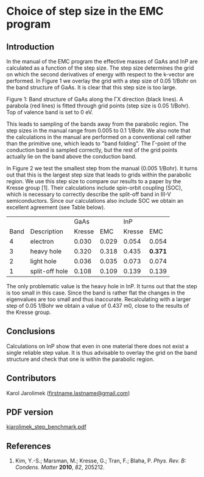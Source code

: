 # Choice of step size in the EMC program

## Introduction
In the manual of the EMC program the effective masses of GaAs and InP are calculated as a function of the step size. The step size determines the grid on which the second derivatives of energy with respect to the k-vector are performed. In Figure 1 we overlay the grid with a step size of 0.05 1/Bohr on the band structure of GaAs. It is clear that this step size is too large.

Figure 1: Band structure of GaAs along the ΓX direction (black lines). A parabola (red lines) is fitted through grid points (step size is 0.05 1/Bohr). Top of valence band is set to 0 eV.

This leads to sampling of the bands away from the parabolic region. The step sizes in the manual range from 0.005 to 0.1 1/Bohr. We also note that the calculations in the manual are performed on a conventional cell rather than the primitive one, which leads to "band folding". The Γ-point of the conduction band is sampled correctly, but the rest of the grid points actually lie on the band above the conduction band.

In Figure 2 we test the smallest step from the manual (0.005 1/Bohr). It turns out that this is the largest step size that leads to grids within the parabolic region. We use this step size to compare our results to a paper by the Kresse group [1]. Their calculations include spin-orbit coupling (SOC), which is necessary to correctly describe the split-off band in III-V semiconductors. Since our calculations also include SOC we obtain an excellent agreement (see Table below).

<table>
  <tr>
    <td colspan="2"></td><td colspan="2">GaAs</td><td colspan="2">InP</td>
  </tr>
  <tr>
    <td>Band</td><td>Description</td><td>Kresse</td><td>EMC</td><td>Kresse</td><td>EMC</td>
  </tr>
  <tr>
    <td>4</td><td>electron</td><td>0.030</td><td>0.029</td><td>0.054</td><td>0.054</td>
  </tr>
  <tr>
    <td>3</td><td>heavy hole</td><td>0.320</td><td>0.318</td><td>0.435</td><td><strong>0.371</strong></td>
  </tr>
  <tr>
    <td>2</td><td>light hole</td><td>0.036</td><td>0.035</td><td>0.073</td><td>0.074</td>
  </tr>
  <tr>
    <td>1</td><td>split-off hole</td><td>0.108</td><td>0.109</td><td>0.139</td><td>0.139</td>
  </tr>
</table>

The only problematic value is the heavy hole in InP. It turns out that the step is too small in this case. Since the band is rather flat the changes in the eigenvalues are too small and thus inaccurate. Recalculating with a larger step of 0.05 1/Bohr we obtain a value of 0.437 m0, close to the results of the Kresse group.

## Conclusions
Calculations on InP show that even in one material there does not exist a single reliable step value. It is thus advisable to overlay the grid on the band structure and check that one is within the parabolic region.

## Contributors
Karol Jarolimek (firstname.lastname@gmail.com)

## PDF version
<a href ="kjarolimek_step_benchmark.pdf">kjarolimek_step_benchmark.pdf</a>

## References
1. Kim, Y.-S.; Marsman, M.; Kresse, G.; Tran, F.; Blaha, P. *Phys. Rev. B: Condens. Matter* **2010**, *82*, 205212.

